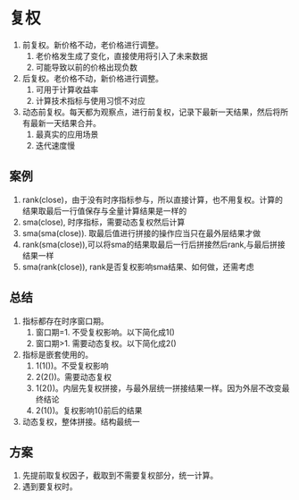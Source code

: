 # 复权
1. 前复权。新价格不动，老价格进行调整。
    1. 老价格发生成了变化，直接使用将引入了未来数据
    2. 可能导致以前的价格出现负数
2. 后复权。老价格不动，新价格进行调整。
    1. 可用于计算收益率
    2. 计算技术指标与使用习惯不对应
3. 动态前复权。每天都为观察点，进行前复权，记录下最新一天结果，然后将所有最新一天结果合并。
    1. 最真实的应用场景
    2. 迭代速度慢
    
## 案例
1. rank(close)，由于没有时序指标参与，所以直接计算，也不用复权。计算的结果取最后一行值保存与全量计算结果是一样的
2. sma(close), 时序指标，需要动态复权然后计算
3. sma(sma(close)). 取最后值进行拼接的操作应当只在最外层结果才做
4. rank(sma(close)),可以将sma的结果取最后一行后拼接然后rank,与最后拼接结果一样
5. sma(rank(close)), rank是否复权影响sma结果、如何做，还需考虑

## 总结
1. 指标都存在时序窗口期。
    1. 窗口期=1. 不受复权影响。以下简化成1()
    2. 窗口期>1. 需要动态复权。以下简化成2()
2. 指标是嵌套使用的。
    1. 1(1())。不受复权影响
    2. 2(2())。需要动态复权
    2. 1(2())。内层先复权拼接，与最外层统一拼接结果一样。因为外层不改变最终结论
    2. 2(1())。复权影响1()前后的结果
3. 动态复权，整体拼接。结构最统一

## 方案
1. 先提前取复权因子，截取到不需要复权部分，统一计算。
2. 遇到要复权时。

